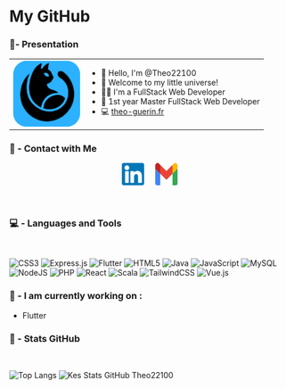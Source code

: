 # My GitHub
<h3>🤝- Presentation</h3>
<table> 
    <tr>
    <td>
    <a href="https://theo-guerin.fr/" target="_blank">
        <img align="middle" src="https://raw.githubusercontent.com/theo22100/README/main/images/avatar-round.png" alt="Theo Guerin | Avatar" width="120px"/>
    </a>
    </td><td>
    <ul>
    <li>👋 Hello, I'm @Theo22100</li>
    <li>📌 Welcome to my little universe!</li>
    <li>👨‍💻 I'm a FullStack Web Developer</li>
    <li>👔 1st year Master FullStack Web Developer</li>
    <li>💻 <a href="https://theo-guerin.fr/" target="_blank">theo-guerin.fr</a></li>
    </ul>
    </td></tr>
</table>

<h3>📱 - Contact with Me</h3>

<div style="text-align: center; display: flex; justify-content: center;">
    <a href="https://www.linkedin.com/in/théo-guérin-b20630192/" target="_blank">
        <img align="left" src="https://raw.githubusercontent.com/theo22100/README/main/images/linkedin.svg" alt="Theo Guerin | LinkedIn" width="40px" style="height: 40px; margin: 0 10px;" />
    </a>
    <a href="mailto:Theo.Guerin35000@gmail.com">
        <img align="left" src="https://raw.githubusercontent.com/theo22100/README/main/images/Gmail.svg" alt="Theo Guerin | GMail" width="40px" style="height: 40px; margin: 0 10px;" />
    </a>
</div>
<br><br>

<h3>💻 - Languages and Tools</h3>

<br>

![CSS3](https://img.shields.io/badge/css3-%231572B6.svg?style=for-the-badge&logo=css3&logoColor=white)
![Express.js](https://img.shields.io/badge/express.js-%23404d59.svg?style=for-the-badge&logo=express&logoColor=%2361DAFB)
![Flutter](https://img.shields.io/badge/Flutter-%2302569B.svg?style=for-the-badge&logo=Flutter&logoColor=white)
![HTML5](https://img.shields.io/badge/html5-%23E34F26.svg?style=for-the-badge&logo=html5&logoColor=white)
![Java](https://img.shields.io/badge/java-%23ED8B00.svg?style=for-the-badge&logo=openjdk&logoColor=white)
![JavaScript](https://img.shields.io/badge/javascript-%23323330.svg?style=for-the-badge&logo=javascript&logoColor=%23F7DF1E)
![MySQL](https://img.shields.io/badge/MySQL-00000F?style=for-the-badge&logo=mysql&logoColor=white)
![NodeJS](https://img.shields.io/badge/node.js-6DA55F?style=for-the-badge&logo=node.js&logoColor=white)
![PHP](https://img.shields.io/badge/php-%23777BB4.svg?style=for-the-badge&logo=php&logoColor=white)
![React](https://img.shields.io/badge/react-%2320232a.svg?style=for-the-badge&logo=react&logoColor=%2361DAFB)
![Scala](https://img.shields.io/badge/Scala-DC322F?style=for-the-badge&logo=scala&logoColor=white)
![TailwindCSS](https://img.shields.io/badge/tailwindcss-%2338B2AC.svg?style=for-the-badge&logo=tailwind-css&logoColor=white)
![Vue.js](https://img.shields.io/badge/vuejs-%2335495e.svg?style=for-the-badge&logo=vuedotjs&logoColor=%234FC08D)


<h3> 🌱 - I am currently working on :</h3>

- Flutter

<h3>🚀 - Stats GitHub</h3>

<br>

![Top Langs](https://github-readme-stats.vercel.app/api/top-langs/?username=Theo22100&layout=donut&theme=dark) ![Kes Stats GitHub Theo22100](https://github-readme-stats.vercel.app/api?username=Theo22100&show_icons=true&theme=dark)
